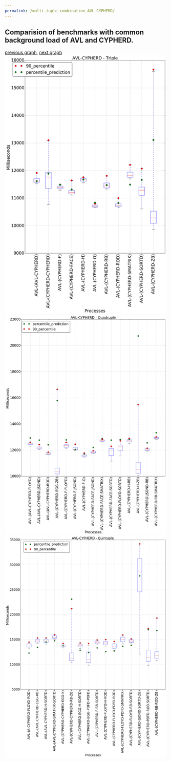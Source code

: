 ```yaml
---
permalink: /multi_tuple_combination_AVL-CYPHERD/
---
```



## Comparision of benchmarks with common background load of AVL and CYPHERD.

[previous graph](../multi_tuple_combination_AVL-A/), [next graph](../multi_tuple_combination_AVL-EGG/)
![graph figure](./images/triple/AVL/AVL-CYPHERD_box.png)![graph figure](./images/quadruple/AVL/AVL-CYPHERD_box.png)![graph figure](./images/quintuple/AVL/AVL-CYPHERD_box.png)